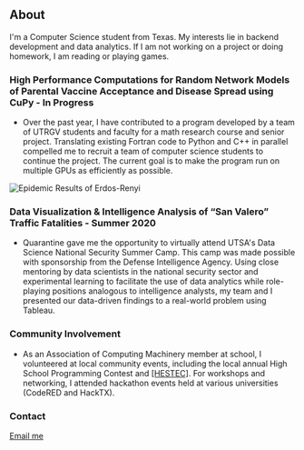 ## About

I'm a Computer Science student from Texas. My interests lie in backend development and data analytics. If I am not working on a project or doing homework, I am reading or playing games. 


### High Performance Computations for Random Network Models of Parental Vaccine Acceptance and Disease Spread using CuPy - In Progress

* Over the past year, I have contributed to a program developed by a team of UTRGV students and faculty for a math research course and senior project. Translating existing Fortran code to Python and C++ in parallel compelled me to recruit a team of computer science students to continue the project. The current goal is to make the program run on multiple GPUs as efficiently as possible.

![Epidemic Results of Erdos-Renyi](https://github.com/thaliajuarez/resume/Capture-ERN-data.png?raw=true )

### Data Visualization & Intelligence Analysis of “San Valero” Traffic Fatalities - Summer 2020

* Quarantine gave me the opportunity to virtually attend UTSA's Data Science National Security Summer Camp. This camp was made possible with sponsorship from the Defense Intelligence Agency. Using close mentoring by data scientists in the national security sector and experimental learning to facilitate the use of data analytics while role-playing positions analogous to intelligence analysts, my team and I presented our data-driven findings to a real-world problem using Tableau.

### Community Involvement

* As an Association of Computing Machinery member at school, I volunteered at local community events, including the local annual High School Programming Contest and <a href="https://www.utrgv.edu/hestec/" target="_blank">[HESTEC]</a>. For workshops and networking, I attended hackathon events held at various universities (CodeRED and HackTX).

### Contact

[Email me](mailto:thalikatjuarez@gmail.com)
